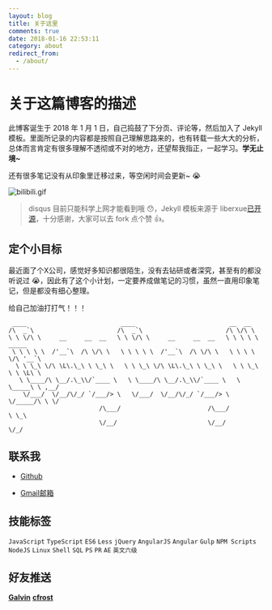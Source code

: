 ```yaml
---
layout: blog
title: 关于这里
comments: true
date: 2018-01-16 22:53:11
category: about
redirect_from:
  - /about/
---
```

# 关于这篇博客的描述

此博客诞生于 2018 年 1 月 1 日，自己捣鼓了下分页、评论等，然后加入了 Jekyll 模板。里面所记录的内容都是按照自己理解思路来的，也有转载一些大大的分析，总体而言肯定有很多理解不透彻或不对的地方，还望帮我指正，一起学习。**学无止境~**

还有很多笔记没有从印象里迁移过来，等空闲时间会更新~ 😭

![bilibili.gif](https://i.loli.net/2018/02/25/5a922e9961a07.gif)

> disqus 目前只能科学上网才能看到哦 😯，Jekyll 模板来源于 liberxue[已开源](https://github.com/Liberxue/liberxue.github.io)，十分感谢，大家可以去 fork 点个赞 👍。

## 定个小目标

最近面了个X公司，感觉好多知识都很陌生，没有去钻研或者深究，甚至有的都没听说过 😭，因此有了这个小计划，一定要养成做笔记的习惯，虽然一直用印象笔记，但是都没有细心整理。

给自己加油打打气！！！

```npm
 ____                          ____                          __  __
/\  _`\                       /\  _`\                       /\ \/\ \
\ \ \/\ \     __     __  __   \ \ \/\ \     __     __  __   \ \ \ \ \  _____
 \ \ \ \ \  /'__`\  /\ \/\ \   \ \ \ \ \  /'__`\  /\ \/\ \   \ \ \ \ \/\ '__`\
  \ \ \_\ \/\ \L\.\_\ \ \_\ \   \ \ \_\ \/\ \L\.\_\ \ \_\ \   \ \ \_\ \ \ \L\ \
   \ \____/\ \__/.\_\\/`____ \   \ \____/\ \__/.\_\\/`____ \   \ \_____\ \ ,__/
    \/___/  \/__/\/_/ `/___/> \   \/___/  \/__/\/_/ `/___/> \   \/_____/\ \ \/
                         /\___/                        /\___/            \ \_\
                         \/__/                         \/__/              \/_/
```

## 联系我

* [Github](https://github.com/Tate-Young)

* [Gmail邮箱](mailto:smd.tate@gmail.com?body=Hi~很高兴认识你)

## 技能标签

``JavaScript`` ``TypeScript`` ``ES6`` ``Less`` ``jQuery`` ``AngularJS`` ``Angular`` ``Gulp`` ``NPM Scripts`` ``NodeJS`` ``Linux`` ``Shell`` ``SQL`` ``PS`` ``PR`` ``AE`` ``英文六级``

## 好友推送

[**Galvin**](https://e-galvin.cn) [**cfrost**](https://cfrost.net)
